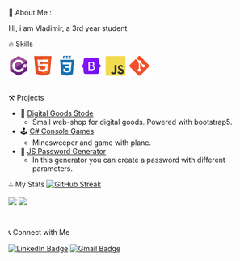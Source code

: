 :cowboy_hat_face: About Me :

Hi, i am Vladimir, a 3rd year student.

:fire: Skills

<div>
  <img src="https://github.com/devicons/devicon/blob/master/icons/csharp/csharp-original.svg" title="CS" alt="C#" width="40" height="40"/>&nbsp;
  <img src="https://github.com/devicons/devicon/blob/master/icons/html5/html5-original.svg" title="HTML5" alt="HTML" width="40" height="40"/>&nbsp;
  <img src="https://github.com/devicons/devicon/blob/master/icons/css3/css3-plain-wordmark.svg"  title="CSS" alt="CSS" width="40" height="40"/>&nbsp;
  <img src="https://github.com/devicons/devicon/blob/master/icons/bootstrap/bootstrap-original.svg" title="Bootstrap" alt="Bootstrap" width="40" height="40"/>&nbsp;
  <img src="https://github.com/devicons/devicon/blob/master/icons/javascript/javascript-original.svg" title="JavaScript" alt="JavaScript" width="40" height="40"/>&nbsp;
  <img src="https://github.com/devicons/devicon/blob/master/icons/git/git-original.svg" title="Git" alt="Git" width="40" height="40"/>
</div>&nbsp;

<!--
:fire: Skills

- <img src="https://github.com/devicons/devicon/blob/master/icons/csharp/csharp-original.svg" alt="C# Logo" style="display:inline-block; height:1em;"> C#.

- <img src="https://raw.githubusercontent.com/devicons/devicon/master/icons/javascript/javascript-original.svg" alt="JavaScript Logo" style="display:inline-block; height:1em;"> JavaScript.

- <img src="https://github.com/devicons/devicon/blob/master/icons/php/php-original.svg" alt="PHP Logo" style="display:inline-block; height:1em;"> PHP.
-->

:hammer_and_pick: Projects

- :shopping_cart: [Digital Goods Stode](https://github.com/Ezvover/Digital-goods-store)
  - Small web-shop for digital goods. Powered with bootstrap5. 
- :joystick: [C# Console Games](https://github.com/Ezvover/Projects)
  - Minesweeper and game with plane.
- :closed_lock_with_key: [JS Password Generator](https://github.com/Ezvover/JS-Password-Generator)
  - In this generator you can create a password with different parameters.

 :top: My Stats
[![GitHub Streak](https://streak-stats.demolab.com?user=Ezvover)](https://git.io/streak-stats)<div>
  <img height=200 align="center" src="https://github-readme-stats-psi-lake-64.vercel.app/api/top-langs?username=Ezvover&layout=compact&langs_count=8&theme=transparent&exclude_repo=github-readme-stats,github-readme-streak-stats&card_width=260" />
   <img height=200 align="center" src="https://github-readme-streak-stats.herokuapp.com/?user=Ezvover&theme=transparent&card_width=440"/>
 </div>&nbsp;
 
:telephone_receiver: Connect with Me

[<img src="https://img.shields.io/badge/LinkedIn-blue?style=for-the-badge&logo=linkedin&logoColor=white" alt="LinkedIn Badge" height="30" weight="200">](https://www.linkedin.com/in/vladimir-taraskin-943647295/)
[<img src="https://img.shields.io/badge/Gmail-red?style=for-the-badge&logo=gmail&logoColor=white" alt="Gmail Badge" height="30" weight="200">](mailto:ezvover@gmail.com)
